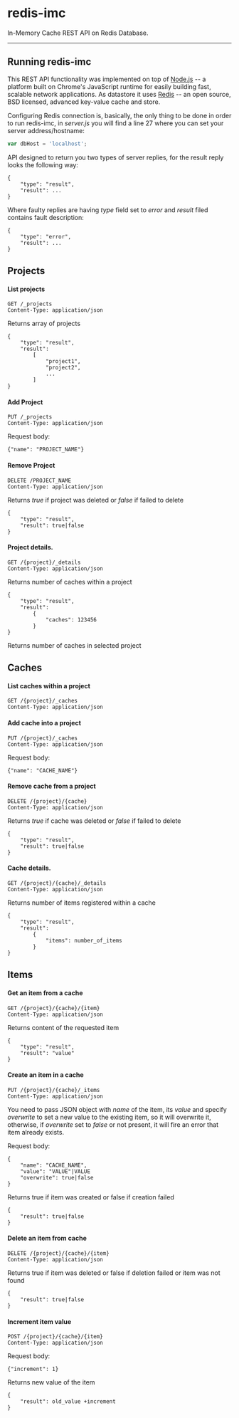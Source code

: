 redis-imc
===

In-Memory Cache REST API on Redis Database. 

---

Running redis-imc
---

This REST API functionality was implemented on top of [Node.js](http://nodejs.org) -- a platform built on Chrome's JavaScript runtime for easily building fast, scalable network applications. As datastore it uses [Redis](http://redis.io) -- an open source, BSD licensed, advanced key-value cache and store.

Configuring Redis connection is, basically, the only thing to be done in order to run redis-imc, in _server.js_ you will find a line 27 where you can set your server address/hostname:

```js
var dbHost = 'localhost';
```

API designed to return you two types of server replies, for the result reply looks the following way:

```
{
	"type": "result",
	"result": ...
}
```

Where faulty replies are having _type_ field set to _error_ and _result_ filed contains fault description:

```
{
	"type": "error",
	"result": ...
}
```


Projects
---

#### List projects

```
GET /_projects
Content-Type: application/json
```

Returns array of projects

```
{
	"type": "result",
	"result":
		[
			"project1",
			"project2",
			...
		]
}
```

#### Add Project

```
PUT /_projects
Content-Type: application/json
```

Request body:

```
{"name": "PROJECT_NAME"}
```
	 
#### Remove Project

```	
DELETE /PROJECT_NAME
Content-Type: application/json
```

Returns _true_ if project was deleted or _false_ if failed to delete

```
{
	"type": "result",
	"result": true|false
}
```

#### Project details. 

```
GET /{project}/_details
Content-Type: application/json
```

Returns number of caches within a project

```
{
	"type": "result",
	"result":
		{
			"caches": 123456
		}
}
```

Returns number of caches in selected project


Caches
---


#### List caches within a project

```
GET /{project}/_caches
Content-Type: application/json
```
	
#### Add cache into a project

```
PUT /{project}/_caches
Content-Type: application/json
```

Request body:

```
{"name": "CACHE_NAME"}
```
	
#### Remove cache from a project

```
DELETE /{project}/{cache}
Content-Type: application/json
```

Returns _true_ if cache was deleted or _false_ if failed to delete

```
{
	"type": "result",
	"result": true|false
}
```
	
#### Cache details. 

```
GET /{project}/{cache}/_details
Content-Type: application/json
```

Returns number of items registered within a cache

```
{
	"type": "result",
	"result":
		{
			"items": number_of_items
		}
}
```
	

Items
---


#### Get an item from a cache

```
GET /{project}/{cache}/{item}
Content-Type: application/json
```

Returns content of the requested item

```
{
	"type": "result",
	"result": "value"
}
```

#### Create an item in a cache

```
PUT /{project}/{cache}/_items
Content-Type: application/json
```
You need to pass JSON object with _name_ of the item, its _value_ and specify _overwrite_ to set a new value to the existing item, so it will overwrite it, otherwise, if _overwrite_ set to _false_ or not present, it will fire an error that item already exists.

Request body:

```
{
	"name": "CACHE_NAME",
	"value": "VALUE"|VALUE
	"overwrite": true|false
}
``` 

Returns true if item was created or false if creation failed

```
{
	"result": true|false
}
```

#### Delete an item from cache

```
DELETE /{project}/{cache}/{item}
Content-Type: application/json
```

Returns true if item was deleted or false if deletion failed or item was not found

```
{
	"result": true|false
}
```

#### Increment item value

```
POST /{project}/{cache}/{item}
Content-Type: application/json
```

Request body:

```
{"increment": 1}
``` 

Returns new value of the item

```
{
	"result": old_value +increment
}
```
